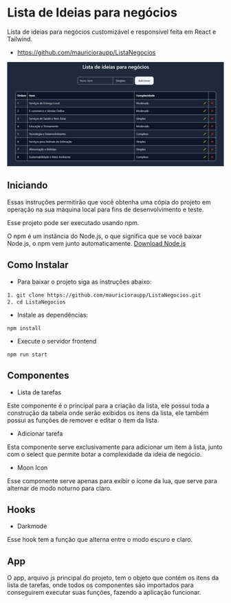 

# Lista de Ideias para negócios

Lista de ideias para negócios customizável e responsível feita em React e Tailwind.

- https://github.com/mauricioraupp/ListaNegocios

![App Screenshot](public/print.jpg)

## Iniciando

Essas instruções permitirão que você obtenha uma cópia do projeto em operação na sua máquina local para fins de desenvolvimento e teste.

Esse projeto pode ser executado usando npm.

O npm é um instância do Node.js, o que significa que se você baixar Node.js, o npm vem junto automaticamente. [Download Node.js](https://nodejs.org/en/download/package-manager)

## Como Instalar

- Para baixar o projeto siga as instruções abaixo:

```
1. git clone https://github.com/mauricioraupp/ListaNegocios.git
2. cd ListaNegocios
```

- Instale as dependências:

```
npm install
```

- Execute o servidor frontend

```
npm run start
```

## Componentes

- Lista de tarefas

Este componente é o principal para a criação da lista, ele possui toda a construção da tabela onde serão exibidos os itens da lista, ele também possui as funções de remover e editar o item da lista.

- Adicionar tarefa

Esta componente serve exclusivamente para adicionar um item à lista, junto com o select que permite botar a complexidade da ideia de negócio.

- Moon Icon 

Esse componente serve apenas para exibir o ícone da lua, que serve para alternar de modo noturno para claro.

## Hooks

- Darkmode

Esse hook tem a função que alterna entre o modo escuro e claro.

## App

O app, arquivo js principal do projeto, tem o objeto que contém os itens da lista de tarefas, onde todos os componentes são importados para conseguirem executar suas funções, fazendo a aplicação funcionar.